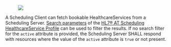 <figure><img src="interactions/find-healthcareServices.svg"></figure>

A Scheduling Client can fetch bookable HealthcareServices from a Scheduling Server. [Search parameters](StructureDefinition-at-scheduling-healthcareservice.html#search-parameters) of the [HL7® AT Scheduling HealthcareService Profile](StructureDefinition-at-scheduling-healthcareservice.html) can be used to filter the results. If no search filter for the `active` attribute is provided, the Scheduling Server SHALL respond with resources where the value of the `active` attribute is `true` or not present.
